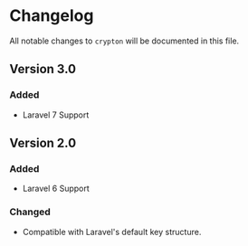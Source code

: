 # Changelog

All notable changes to `crypton` will be documented in this file.

## Version 3.0

### Added
- Laravel 7 Support

## Version 2.0

### Added
- Laravel 6 Support

### Changed
- Compatible with Laravel's default key structure.
